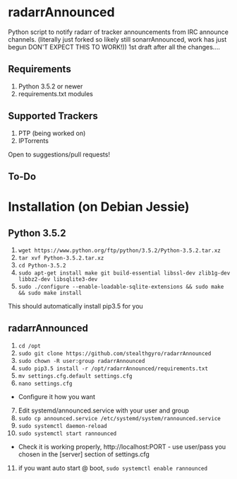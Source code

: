 # radarrAnnounced

Python script to notify radarr of tracker announcements from IRC announce channels.  (literally just forked so likely still sonarrAnnounced, work has just begun DON'T EXPECT THIS TO WORK!))
1st draft after all the changes....

## Requirements
1. Python 3.5.2 or newer
2. requirements.txt modules

## Supported Trackers
1. PTP (being worked on)
2. IPTorrents

Open to suggestions/pull requests!

## To-Do



# Installation (on Debian Jessie)
## Python 3.5.2

1. `wget https://www.python.org/ftp/python/3.5.2/Python-3.5.2.tar.xz`
2. `tar xvf Python-3.5.2.tar.xz`
3. `cd Python-3.5.2`
4. `sudo apt-get install make git build-essential libssl-dev zlib1g-dev libbz2-dev libsqlite3-dev`
5. `sudo ./configure --enable-loadable-sqlite-extensions && sudo make && sudo make install`

This should automatically install pip3.5 for you

## radarrAnnounced
1. `cd /opt`
2. `sudo git clone https://github.com/stealthgyro/radarrAnnounced`
3. `sudo chown -R user:group radarrAnnounced`
4. `sudo pip3.5 install -r /opt/radarrAnnounced/requirements.txt`
5. `mv settings.cfg.default settings.cfg`
6. `nano settings.cfg`
- Configure it how you want
7. Edit systemd/announced.service with your user and group
8. `sudo cp announced.service /etc/systemd/system/rannounced.service`
9. `sudo systemctl daemon-reload`
10. `sudo systemctl start rannounced`
- Check it is working properly, http://localhost:PORT - use user/pass you chosen in the [server] section of settings.cfg
11. if you want auto start @ boot, `sudo systemctl enable rannounced`
